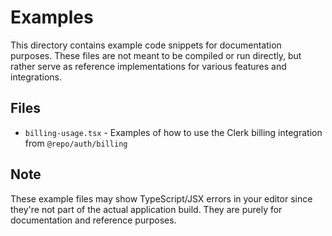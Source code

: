 # Examples

This directory contains example code snippets for documentation purposes. These files are not meant to be compiled or run directly, but rather serve as reference implementations for various features and integrations.

## Files

- `billing-usage.tsx` - Examples of how to use the Clerk billing integration from `@repo/auth/billing`

## Note

These example files may show TypeScript/JSX errors in your editor since they're not part of the actual application build. They are purely for documentation and reference purposes. 